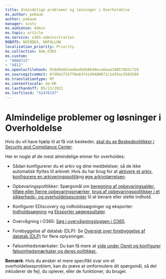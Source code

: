 ```yaml
---
title: Almindelige problemer og løsninger i Overholdelse
ms.author: pebaum
author: pebaum
manager: scotv
ms.audience: Admin
ms.topic: article
ms.service: o365-administration
ROBOTS: NOINDEX, NOFOLLOW
localization_priority: Priority
ms.collection: Adm_O365
ms.custom:
- "9000722"
- "4812"
ms.openlocfilehash: 010d9e6b3a4bedb5b8649ece6eaa3d857883c729
ms.sourcegitcommit: 67dbb2f157f6e83f41d9480071c1d35ac5565509
ms.translationtype: MT
ms.contentlocale: da-DK
ms.lasthandoff: 05/13/2021
ms.locfileid: "52470197"
---
```

# <a name="compliance-common-issues-and-resolutions"></a>Almindelige problemer og løsninger i Overholdelse

Hvis du vil have hjælp til at få vist beskeder, [skal du se Beskedpolitikker i Security and Compliance Center](/microsoft-365/compliance/alert-policies.md).

Her er nogle af de mest almindelige emner for overholdes:

- Sådan konfigurerer du et arkiv og dine meddelelser, så de ikke automatisk flyttes til arkivet: Hvis du har brug for at [aktivere et arkiv, konfigurere en arkiveringspolitik](/microsoft-365/compliance/enable-archive-mailboxes.md)og [øge arkivstørrelsen](/microsoft-365/compliance/enable-unlimited-archiving.md).

- Opbevaringspolitikker: Spørgsmål om [beregning af opbevaringsalder](/exchange/security-and-compliance/messaging-records-management/retention-age.md), [tilføje eller fjerne opbevaringsmærker](/exchange/security-and-compliance/messaging-records-management/add-or-remove-retention-tags.md), [brug af opbevaringspolitikker i et sikkerheds- og overholdelsescenter](/microsoft-365/compliance/retention-policies.md) til at bevare eller slette indhold.

- Konfigurer EDiscovery og indholdssøgninger og eksporter: [Indholdssøgning](/microsoft-365/compliance/search-for-content.md) og [Eksporter søgeresultater](/microsoft-365/compliance/export-search-results.md).

- Overvågning i O365: [Søg i overvågningsloggen i O365](/microsoft-365/compliance/search-the-audit-log-in-security-and-compliance.md).

- Forebyggelse af datatab (DLP): Se [Oversigt over forebyggelse af datatab (DLP)](/microsoft-365/compliance/data-loss-prevention-policies.md) for flere oplysninger.
 
- Følsomhedsmærkater: Du kan få mere at [vide under Opret og konfigurer følsomhedsmærkater og deres politikker.](/microsoft-365/compliance/create-sensitivity-labels.md)

**Bemærk**: Hvis du ønsker et mere specifikt svar om et overholdelsesproblem, kan du prøve at omformulere dit spørgsmål, så det inkluderer de fejl, du oplever, eller de funktioner, du bruger.

